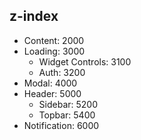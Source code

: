 ## z-index

- Content: 2000
- Loading: 3000
  - Widget Controls: 3100
  - Auth: 3200
- Modal: 4000
- Header: 5000
  - Sidebar: 5200
  - Topbar: 5400
- Notification: 6000